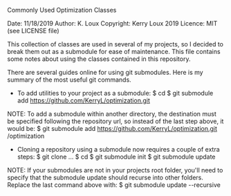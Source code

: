 Commonly Used Optimization Classes

Date:       11/18/2019
Author:     K. Loux
Copyright:  Kerry Loux 2019
Licence:    MIT (see LICENSE file)

This collection of classes are used in several of my projects, so I decided to break them out as a submodule for ease of maintenance.  This file contains some notes about using the classes contained in this repository.

There are several guides online for using git submodules.  Here is my summary of the most useful git commands.
- To add utilities to your project as a submodule:
$ cd <root directory of your superproject>
$ git submodule add https://github.com/KerryL/optimization.git

NOTE:  To add a submodule within another directory, the destination must be specified following the repository url, so instead of the last step above, it would be:
$ git submodule add https://github.com/KerryL/optimization.git <desired path>/optimization

- Cloning a repository using a submodule now requires a couple of extra steps:
$ git clone ...
$ cd <project directory created by above clone command>
$ git submodule init
$ git submodule update

NOTE:  If your submodules are not in your projects root folder, you'll need to specify that the submodule update should recurse into other folders.  Replace the last command above with:
$ git submodule update --recursive
